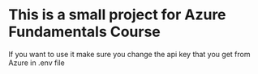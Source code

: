 # This is a small project for Azure Fundamentals Course

If you want to use it make sure you change the api key that you get from Azure in .env file
